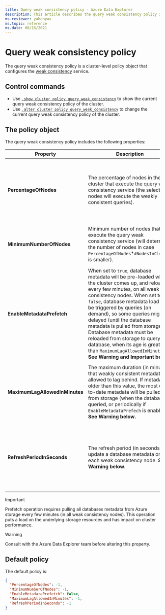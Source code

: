 ```yaml
---
title: Query weak consistency policy - Azure Data Explorer
description: This article describes the query weak consistency policy in Azure Data Explorer.
ms.reviewer: yabenyaa
ms.topic: reference
ms.date: 08/16/2021
---
```

# Query weak consistency policy

The query weak consistency policy is a cluster-level policy object that configures the [weak consistency](../concepts/queryconsistency.md) service.

## Control commands

* Use [`.show cluster policy query_weak_consistency`](show-query-weak-consistency-policy.md) to show the current query weak consistency policy of the cluster.
* Use [`.alter cluster policy query_weak_consistency`](alter-query-weak-consistency-policy.md) to change the current query weak consistency policy of the cluster.

## The policy object

The query weak consistency policy includes the following properties:

| Property | Description | Values | Default
|---|---|---|---|
| **PercentageOfNodes** | The percentage of nodes in the cluster that execute the query weak consistency service (the selected nodes will execute the weakly consistent queries). | An integer between `1` to `100`, or `-1` for default value (which is currently `20%`). | `-1`
| **MinimumNumberOfNodes** | Minimum number of nodes that execute the query weak consistency service (will determine the number of nodes in case `PercentageOfNodes`*`#NodesInCluster` is smaller). | A positive integer, or `-1` for default value (currently `0`). | `-1`
|**EnableMetadataPrefetch** | When set to `true`, database metadata will be pre-loaded when the cluster comes up, and reloaded every few minutes, on all weak consistency nodes. When set to `false`, database metadata load will be triggered by queries (on demand), so some queries might be delayed (until the database metadata is pulled from storage).  Database metadata must be reloaded from storage to query the database, when its age is greater than `MaximumLagAllowedInMinutes`.  **See Warning and Important below.** | `true` or `false` | `false`
|  **MaximumLagAllowedInMinutes** | The maximum duration (in minutes) that weakly consistent metadata is allowed to lag behind.  If metadata is older than this value, the most up-to-date metadata will be pulled from storage (when the database is queried, or periodically if `EnableMetadataPrefech` is enabled). **See Warning below.** | An integer between `1` to `60`, or `-1` for default value (currently `5` minutes). | `-1`
| **RefreshPeriodInSeconds** | The refresh period (in seconds) to update a database metadata on each weak consistency node. **See Warning below.** | An integer between `30` to `1800`, or `-1` for default value (currently `120` seconds).| `-1`

> [!IMPORTANT]
> Prefetch operation requires pulling all databases metadata from Azure storage every few minutes (in all weak consistency nodes). This operation puts a load on the underlying storage resources and has impact on cluster performance.

> [!WARNING]
> Consult with the Azure Data Explorer team before altering this property.

## Default policy

The default policy is:

```json
{
  "PercentageOfNodes": -1,
  "MinimumNumberOfNodes": -1,
  "EnableMetadataPrefetch": false,
  "MaximumLagAllowedInMinutes": -1,
  "RefreshPeriodInSeconds": -1
}
```
